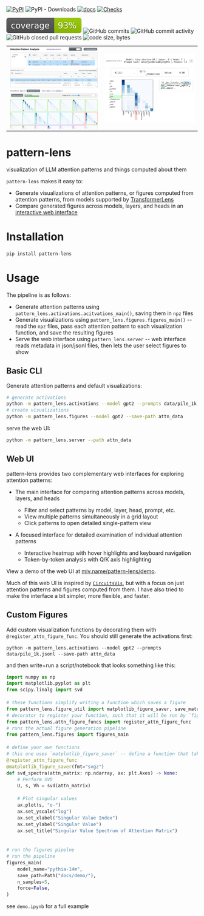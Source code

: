 [![PyPI](https://img.shields.io/pypi/v/pattern-lens)](https://pypi.org/project/pattern-lens/)
![PyPI - Downloads](https://img.shields.io/pypi/dm/pattern-lens)
[![docs](https://img.shields.io/badge/docs-latest-blue)](https://miv.name/pattern-lens)
[![Checks](https://github.com/mivanit/pattern-lens/actions/workflows/checks.yml/badge.svg)](https://github.com/mivanit/pattern-lens/actions/workflows/checks.yml)

[![Coverage](docs/coverage/coverage.svg)](docs/coverage/html/)
![GitHub commits](https://img.shields.io/github/commit-activity/t/mivanit/pattern-lens)
![GitHub commit activity](https://img.shields.io/github/commit-activity/m/mivanit/pattern-lens)
![GitHub closed pull requests](https://img.shields.io/github/issues-pr-closed/mivanit/pattern-lens)
![code size, bytes](https://img.shields.io/github/languages/code-size/mivanit/pattern-lens)

| | |
|:---:|:---|
| [![](docs/assets/pl-demo.png)](https://miv.name/pattern-lens/demo/index.html?functions=raw&prompts=sCw9tqGtgecntuFkGO7kVw%7Em0iqfjse9QrsuNKyiOjMfA%7EdbzSd3_jXPQuPN0N7Sz0TA%7ENc7zLpp4s9BmAiGWsaQRUw&models=tiny-stories-1M%7Epythia-14m&heads-pythia-14m=L2H3%7EL0Hx&heads-tiny-stories-1M=LxH0%7EL5H5%7EL2H12) | [![](docs/assets/sg-demo.png)](https://miv.name/pattern-lens/demo/single.html?prompt=m0iqfjse9QrsuNKyiOjMfA&head=tiny-stories-1M.L5.H7&layout.canvasSize=200) |


# pattern-lens

visualization of LLM attention patterns and things computed about them

`pattern-lens` makes it easy to:

- Generate visualizations of attention patterns, or figures computed from attention patterns, from models supported by [TransformerLens](https://github.com/TransformerLensOrg/TransformerLens)
- Compare generated figures across models, layers, and heads in an [interactive web interface](https://miv.name/pattern-lens/demo/)

# Installation

```bash
pip install pattern-lens
```


# Usage

The pipeline is as follows:

- Generate attention patterns using `pattern_lens.activations.acitvations_main()`, saving them in `npz` files
- Generate visualizations using `pattern_lens.figures.figures_main()` -- read the `npz` files, pass each attention pattern to each visualization function, and save the resulting figures
- Serve the web interface using `pattern_lens.server` -- web interface reads metadata in json/jsonl files, then lets the user select figures to show


## Basic CLI

Generate attention patterns and default visualizations:

```bash
# generate activations
python -m pattern_lens.activations --model gpt2 --prompts data/pile_1k.jsonl --save-path attn_data
# create visualizations
python -m pattern_lens.figures --model gpt2 --save-path attn_data
```

serve the web UI:

```bash
python -m pattern_lens.server --path attn_data
```


## Web UI

pattern-lens provides two complementary web interfaces for exploring attention patterns:

- The main interface for comparing attention patterns across models, layers, and heads
    - Filter and select patterns by model, layer, head, prompt, etc.
    - View multiple patterns simultaneously in a grid layout
    - Click patterns to open detailed single-pattern view

- A focused interface for detailed examination of individual attention patterns
    - Interactive heatmap with hover highlights and keyboard navigation
    - Token-by-token analysis with Q/K axis highlighting

View a demo of the web UI at [miv.name/pattern-lens/demo](https://miv.name/pattern-lens/demo/).

Much of this web UI is inspired by [`CircuitsVis`](https://github.com/TransformerLensOrg/CircuitsVis), but with a focus on just attention patterns and figures computed from them. I have also tried to make the interface a bit simpler, more flexible, and faster.

## Custom Figures

Add custom visualization functions by decorating them with `@register_attn_figure_func`. You should still generate the activations first:
```
python -m pattern_lens.activations --model gpt2 --prompts data/pile_1k.jsonl --save-path attn_data
```

and then write+run a script/notebook that looks something like this:

```python
import numpy as np
import matplotlib.pyplot as plt
from scipy.linalg import svd

# these functions simplify writing a function which saves a figure
from pattern_lens.figure_util import matplotlib_figure_saver, save_matrix_wrapper
# decorator to register your function, such that it will be run by `figures_main`
from pattern_lens.attn_figure_funcs import register_attn_figure_func
# runs the actual figure generation pipeline
from pattern_lens.figures import figures_main

# define your own functions
# this one uses `matplotlib_figure_saver` -- define a function that takes matrix and `plt.Axes`, modify the axes
@register_attn_figure_func
@matplotlib_figure_saver(fmt="svgz")
def svd_spectra(attn_matrix: np.ndarray, ax: plt.Axes) -> None:
    # Perform SVD
    U, s, Vh = svd(attn_matrix)

    # Plot singular values
    ax.plot(s, "o-")
    ax.set_yscale("log")
    ax.set_xlabel("Singular Value Index")
    ax.set_ylabel("Singular Value")
    ax.set_title("Singular Value Spectrum of Attention Matrix")


# run the figures pipelne
# run the pipeline
figures_main(
	model_name="pythia-14m",
	save_path=Path("docs/demo/"),
	n_samples=5,
	force=False,
)
```

see `demo.ipynb` for a full example